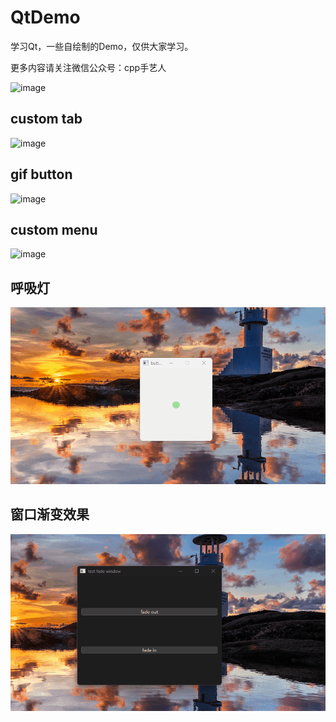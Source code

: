 # QtDemo
学习Qt，一些自绘制的Demo，仅供大家学习。

更多内容请关注微信公众号：cpp手艺人

![image](https://github.com/MingYueRuYa/FFmpeg-RTMP/blob/master/doc/wechat_web.png)

## custom tab
![image](https://github.com/MingYueRuYa/QtDemoStydy/blob/master/res/custom_tab.gif)

## gif button
![image](https://github.com/MingYueRuYa/QtDemoStydy/blob/master/res/gifbutton.gif)

## custom menu
![image](https://github.com/MingYueRuYa/QtDemoStydy/blob/master/res/custom_menu.gif)

## 呼吸灯
![image](https://github.com/MingYueRuYa/QtDemo/blob/master/res/breath_light.gif)

## 窗口渐变效果
![image](https://github.com/MingYueRuYa/QtDemo/blob/master/res/fade.gif)

